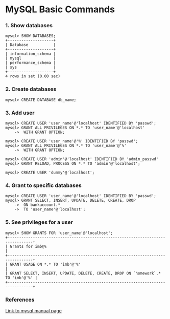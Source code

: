 # MySQL Basic Commands
### 1. Show databases
```
mysql> SHOW DATABASES;
+--------------------+
| Database           |
+--------------------+
| information_schema |
| mysql              |
| performance_schema |
| sys                |
+--------------------+
4 rows in set (0.00 sec)
```
### 2. Create databases
```
mysql> CREATE DATABASE db_name;
```
### 3. Add user
```
mysql> CREATE USER 'user_name'@'localhost' IDENTIFIED BY 'passwd';
mysql> GRANT ALL PRIVILEGES ON *.* TO 'user_name'@'localhost' 
	->	WITH GRANT OPTION;
	
mysql> CREATE USER 'user_name'@'%' IDENTIFIED BY 'passwd';
mysql> GRANT ALL PRIVILEGES ON *.* TO 'user_name'@'%'
	->	WITH GRANT OPTION;
	
mysql> CREATE USER 'admin'@'localhost' IDENTIFIED BY 'admin_passwd'
mysql> GRANT RELOAD, PROCESS ON *.* TO 'admin'@'localhost';

mysql> CREATE USER 'dummy'@'localhost';
```
### 4. Grant to specific databases
```
mysql> CREATE USER 'user_name'@'localhost' IDENTIFIED BY 'passwd';
mysql> GRANT SELECT, INSERT, UPDATE, DELETE, CREATE, DROP
	->	ON bankaccount.*
	->	TO 'user_name'@'localhost';	
```

### 5. See privileges for a user
```
mysql> SHOW GRANTS FOR 'user_name'@'localhost';
+---------------------------------------------------------------------------------+
| Grants for imb@%                                                                |
+---------------------------------------------------------------------------------+
| GRANT USAGE ON *.* TO 'imb'@'%'                                                 |
| GRANT SELECT, INSERT, UPDATE, DELETE, CREATE, DROP ON `homework`.* TO 'imb'@'%' |
+---------------------------------------------------------------------------------+
```

### References
[Link to mysql manual page](http://dev.mysql.com/doc/refman/5.7/en/adding-users.html)
